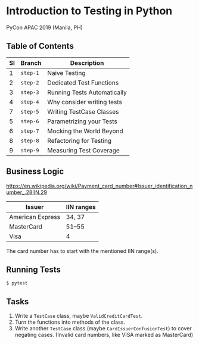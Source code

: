 # Introduction to Testing in Python

PyCon APAC 2019 (Manila, PH)

## Table of Contents


| Sl  | Branch   | Description                        | 
| --- | -------- | ---------------------------------- |
| 1   | `step-1` | Naive Testing                      |
| 2   | `step-2` | Dedicated Test Functions           |
| 3   | `step-3` | Running Tests Automatically        |
| 4   | `step-4` | Why consider writing tests         |
| 7   | `step-5` | Writing TestCase Classes           |
| 5   | `step-6` | Parametrizing your Tests           |
| 6   | `step-7` | Mocking the World Beyond           |
| 8   | `step-8` | Refactoring for Testing            |
| 9   | `step-9` | Measuring Test Coverage            |


## Business Logic

https://en.wikipedia.org/wiki/Payment_card_number#Issuer_identification_number_.28IIN.29

| Issuer           | IIN ranges |
| ---------------- | ---------- |
| American Express | 34, 37     |
| MasterCard       | 51–55      |
| Visa             | 4          |

The card number has to start with the mentioned IIN range(s).

## Running Tests

```
$ pytest
```

## Tasks

1. Write a `TestCase` class, maybe `ValidCreditCardTest`.
2. Turn the functions into methods of the class.
3. Write another `TestCase` class (maybe `CardIssuerConfusionTest`) to cover negating cases.
(Invalid card numbers, like VISA marked as MasterCard)